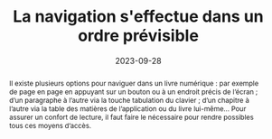 ---
title: La navigation s'effectue dans un ordre prévisible
abstract: "Il existe plusieurs options pour naviguer dans un livre numérique&nbsp;: par exemple de page en page en appuyant sur un bouton ou à un endroit précis de l’écran ; d’un paragraphe à l’autre via la touche tabulation du clavier ; d’un chapitre à l’autre via la table des matières de l’application ou du livre lui-même... Pour assurer un confort de lecture, il faut faire le nécessaire pour rendre possibles tous ces moyens d’accès."
categories: 
    - "Structure et code"
agrege: O4162-E054
opquast: '4 162'
indiceebook: '054'
description: "Règle n°54"
before: "053"
weight: "054"
after: "055"
actif: '1'
layout: rules
date: 2023-09-28
tags: 
    - "Utilisabilité"
    - "Accessibilité"
objectif: 
    - "Faciliter la navigation, quel que soit le terminal ou le moyen d’accès"
    - "Améliorer l’accessibilité des contenus aux personnes handicapées"
Meo: 
    - "Ordonner logiquement les contenus"
    - "Fournir une table des matières pour l’utilisation machine"
    - "Si possible, fournir une table des matières pour une utilisation humaine directe"
Controle: 
    - "Contrôler l’ordre logique du document, notamment via une navigation clavier"
    - "Contrôler la présence d’une table des matière dans l’appareil de lecture"
epubcheck: 
ace: true
humancheck: true
ReadiumGoToolkit: 
Source: 
    - "Opquast"
Referentiel: 
    - "[Web Content Accessibility Guidelines (WCAG) 3.2.3 Consistent Navigation (Level AA)](https://www.w3.org/Translations/WCAG22-fr/#consistent-navigation)"
steps: 
    - "Projet éditorial"
    - "Production numérique"
Pertinence: 1
---